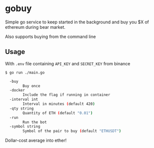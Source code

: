 # gobuy

Simple go service to keep started in the background and buy you $X of ethereum
during bear market.

Also supports buying from the command line

## Usage

With `.env` file containing `API_KEY` and `SECRET_KEY` from binance

```bash
$ go run ./main.go

  -buy
        Buy once
  -docker
        Include the flag if running in container
  -interval int
        Interval in minutes (default 420)
  -qty string
        Quantity of ETH (default "0.01")
  -run
        Run the bot
  -symbol string
        Symbol of the pair to buy (default "ETHUSDT")

```

Dollar-cost average into ether!
